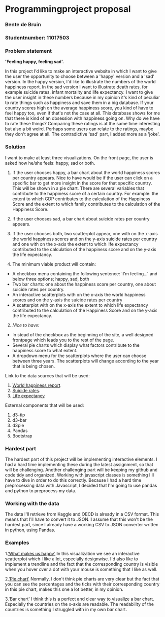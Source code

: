 # Programmingproject proposal
### Bente de Bruin
### Studentnumber: 11017503

### Problem statement
**'Feeling happy, feeling sad'.**

In this project I'd like to make an interactive website in which I want to give the user the opportunity to choose between a 'happy' version and a 'sad' version. In the happy version, I'd like to illustrate the numbers of the world happiness report. In the sad version I want to illustrate death rates, for example suicide rates, infant mortality and life expectancy. I want to give the user insight in these numbers because in my opinion it's kind of peculiar to rate things such as happiness and save them in a big database. If your country scores high on the average happiness score, you kind of have to feel happy too, even if that's not the case at all. This database shows for me that there is kind of an obsession with happiness going on. Why do we have to rate these things? Comparing these ratings is at the same time interesting but also a bit weird. Perhaps some users can relate to the ratings, maybe they don't agree at all. The contradictive 'sad' part, I added more as a 'joke'.  


### Solution
I want to make at least three visualizations. On the front page, the user is asked how he/she feels: happy, sad or both. 

1. If the user chooses happy, a bar chart about the world happiness scores per country appears. Nice to have would be if the user can click on a specific bar to get more insight in the score for that specific country. This will be shown in a pie chart. There are several variables that contribute to the happiness score of a certain country. For example: the extent to which GDP contributes to the calculation of the Happiness Score and the extent to which family contributes to the calculation of the Happiness Score. 

2. If the user chooses sad, a bar chart about suicide rates per country appears. 

3. If the user chooses both, two scatterplot appear, one with on the x-axis the world happiness scores and on the y-axis suicide rates per country and one with on the x-axis the extent to which life expectancy contributed to the calculation of the happiness score and on the y-axis the life expectancy.


1. The minimum viable product will contain:
  - A checkbox menu containing the following sentence: 'I'm feeling...' and below three options; happy, sad, both
  - Two bar charts: one about the happiness score per country, one about suicide rates per country.
  - An interactive scatterplots with on the x-axis the world happiness scores and on the y-axis the suicide rates per country
  - A scatterplot with on the x-axis the extent to which life expectancy contributed to the calculation of the Happiness Score     and on the y-axis the life expectancy.
 
  
2. *Nice to have:*
  - In stead of the checkbox as the beginning of the site, a well designed frontpage which leads you to the rest of the page.
  - Several pie charts which display what factors contribute to the happiness score to what extent. 
  - A dropdown menu for the scatterplots where the user can choose between three years. The scatterplots will change according to the year that is being chosen.
 
Link to the data sources that will be used:
1. [World happiness report](https://www.kaggle.com/unsdsn/world-happiness#2017.csv).
2. [Suicide rates](https://data.oecd.org/healthstat/suicide-rates.htm#indicator-chart).
3. [Life expectancy](https://data.oecd.org/healthstat/life-expectancy-at-birth.htm#indicator-chart)

External components that will be used:
1. d3-tip
2. d3-bar
3. d3pie
4. Pandas
5. Bootstrap

### Hardest part
The hardest part of this project will be implementing interactive elements. I had a hard time implementing these during the latest assignment, so that will be challenging. Another challenging part will be keeping my github and code tidy and organized. Working with javascript classes is something I'll have to dive in order to do this correctly. Because I had a hard time preprocessing data with Javascript, I decided that I'm going to use pandas and python to preprocess my data. 

### Working with the data
The data I'll retrieve from Kaggle and OECD is already in a CSV format. This means that I'll have to convert it to JSON. I assume that this won't be the hardest part, since I already have a working CSV to JSON converter written in python, using Pandas. 

### Examples
1.['What makes us happy'](https://charts.animateddata.co.uk/whatmakesushappy/) In this visualization we see an interactive scatterplot which I like a lot, especially designwise. I'd also like to implement a trendline and the fact that the corresponding country is visible when you hover over a dot with your mouse is something that I like as well. 

2.['Pie chart'](http://d3pie.org/) Normally, I don't think pie charts are very clear but the fact that you can see the percentages and the ticks with their corresponding country in this pie chart, makes this one a lot better, in my opinion.

3.['Bar chart'](https://data.oecd.org/healthstat/suicide-rates.htm#indicator-chart) I think this is a perfect and clear way to visualize a bar chart. Especially the countries on the x-axis are readable. The readability of the countries is something I struggled with in my own bar chart. 



